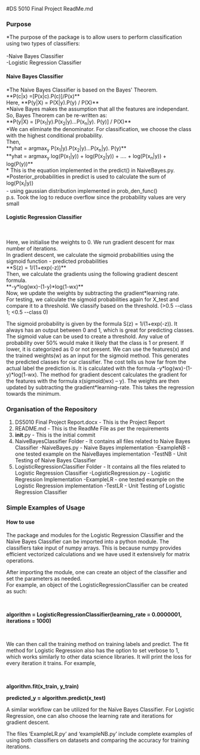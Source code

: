 #DS 5010 Final Project ReadMe.md

<h3> Purpose </h3>

*The purpose of the package is to allow users to perform classification using two types of classifiers:
                <br>
                <br>
                -Naive Bayes Classifier <br>
                -Logistic Regression Classifier
                <br>
<h4> Naive Bayes Classifier</h4>
<p>
*The Naive Bayes Classifier is based on the Bayes' Theorem.
  <br>
  **P(c|x) =[P(x|c).P(c)]/P(x)**
  <br>
  Here, 
  **P(y|X) =  P(X|y).P(y) / P(X)**
  <br>
  *Naive Bayes makes the assumption that all the features are independant. So, Bayes Theorem can be re-written as:
  <br>
  **P(y|X) = [P(x<sub>1</sub>|y).P(x<sub>2</sub>|y)...P(x<sub>n</sub>|y). P(y)] / P(X)**<br>
  *We can eliminate the denominator. For classification, we choose the class with the highest conditional probability. 
  <br>
  Then,
  <br>
  **yhat = argmax<sub>y</sub> P(x<sub>1</sub>|y).P(x<sub>2</sub>|y)...P(x<sub>n</sub>|y). P(y)**<br>
  **yhat = argmax<sub>y</sub> log(P(x<sub>1</sub>|y)) + log(P(x<sub>2</sub>|y)) + .... + log(P(x<sub>n</sub>|y)) + log(P(y))** 
 <br>* This is the equation implemented in the predict() in NaiveBayes.py. 
  <br>
  *Posterior_probabilities in predict is used to calculate the sum of log(P(x<sub>i</sub>|y)) <br>
            - using gaussian distribution implemented in prob_den_func()
  <br> p.s. Took the log to reduce overflow since the probability values are very small
</p>

<h4> Logistic Regression Classifier</h4>
<br>
<p> Here, we initialise the weights to 0. We run gradient descent for max number of iterations. 
<br>
 In gradient descent, we calculate the sigmoid probabilities using the sigmoid function - predicted probabilities
  <br>
  **S(z) = 1/(1+exp(-z))**
  <br>
  Then, we calculate the gradients using the following gradient descent formula. 
  <br>
  **-y*log(wx)-(1-y)*log(1-wx)**
  <br>
  Now, we update the weights by subtracting the gradient*learning rate. 
  <br>
  For testing, we calculate the sigmoid probabilities again for X_test and compare it to a threshold. We classify based on the threshold. (>0.5 --class 1; <0.5 --class 0)
</p>

<p>The sigmoid probability is given by the formula S(z) = 1/(1+exp(-z)). It always has an output between 0 and 1, which is great for predicting classes.
The sigmoid value can be used to create a threshold. Any value of probability over 50% would make it likely that the class is 1 or present. If lower, it is categorized as 0 or not present. We can use the features(x) and the trained weights(w) as an input for the sigmoid method. This generates the predicted classes for our classifier.
The cost tells us how far from the actual label the prediction is. It is calculated with the formula -y*log(wx)-(1-y)*log(1-wx). The method for gradient descent calculates the gradient for the features with the formula x(sigmoid(wx) – y). The weights are then updated by subtracting the gradient*learning-rate. This takes the regression towards the minimum.
</p>


<h3> Organisation of the Repository </h3>

1. DS5010 Final Project Report.docx - This is the Project Report
2. README.md - This is the ReadMe File as per the requirements
3. __init__.py - This is the initial commit
4. NaiveBayesClassifier Folder - It contains all files related to Naive Bayes Classifier
-NaiveBayes.py - Naive Bayes implementation 
-ExampleNB - one tested example on the NaiveBayes implementation
-TestNB - Unit Testing of Naive Bayes Classifier
5. LogisticRegressionClassifier Folder - It contains all the files related to Logistic Regression Classifier
-LogisticRegression.py - Logistic Regression Implementation 
-ExampleLR - one tested example on the Logistic Regression implementation 
-TestLR - Unit Testing of Logistic Regression Classifier


<h3> Simple Examples of Usage </h3>

<h4> How to use </h4>

<p> The package and modules for the Logistic Regression Classifier and the Naïve Bayes Classifier can be imported into a python module. The classifiers take input of numpy arrays. This is because numpy provides efficient vectorized calculations and we have used it extensively for matrix operations. 

 <br>

After importing the module, one can create an object of the classifier and set the parameters as needed.
<br>
For example, an object of the LogisticRegressionClassifier can be created as such:
<br>
</p>
<br>

**algorithm = LogisticRegressionClassifier(learning_rate = 0.0000001, iterations = 1000)**

<br>
<p>
  We can then call the training method on training labels and predict. The fit method for Logistic Regression also has the option to set verbose to 1, which works similarly to other data science libraries. It will print the loss for every iteration it trains. For example,</p>

<br>

 **algorithm.fit(x_train, y_train)**
<br>

**predicted_y = algorithm.predict(x_test)**

<p>
  A similar workflow can be utilized for the Naïve Bayes Classifier. For Logistic Regression, one can also choose the learning rate and iterations for gradient descent.</p>
            
 <p>
  The files ‘ExampleLR.py’ and ‘exampleNB.py’ include complete examples of using both classifiers on datasets and comparing the accuracy for training iterations.
  </p>
  
  
                
         
